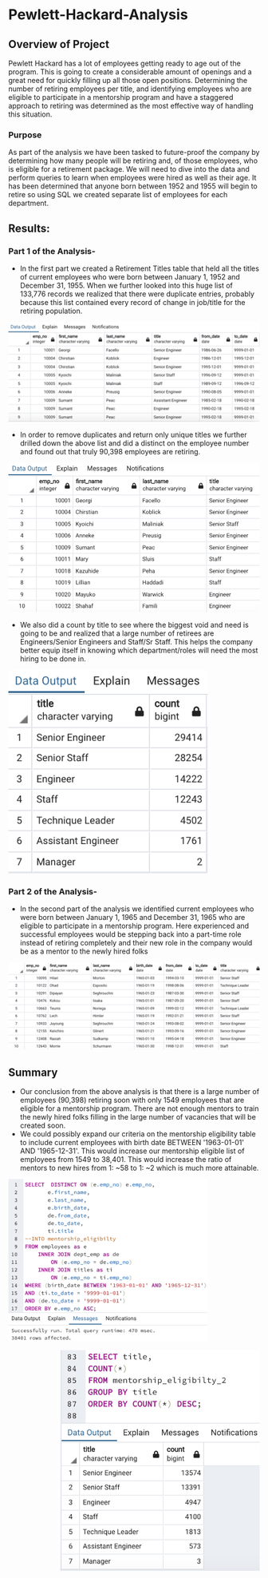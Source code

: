 # Pewlett-Hackard-Analysis

## Overview of Project
Pewlett Hackard has a lot of employees getting ready to age out of the program. This is going to create a considerable amount of openings and a great need for quickly filling up all those open positions. Determining the number of retiring employees per title, and identifying employees who are eligible to participate in a mentorship program and have a staggered approach to retiring was determined as the most effective way of handling this situation. 

### Purpose
As part of the analysis we have been tasked to future-proof the company by determining how many people will be retiring and, of those employees, who is eligible for a retirement package.
We will need to dive into the data and perform queries to learn when employees were hired as well as their age. It has been determined that anyone born between 1952 and 1955 will begin to retire so using SQL we created separate list of employees for each department.

## Results: 

### Part 1 of the Analysis-
- In the first part we created a Retirement Titles table that held all the titles of current employees who were born between January 1, 1952 and December 31, 1955. When we further looked into this huge list of 133,776 records we realized that there were duplicate entries, probably because this list contained every record of change in job/title for the retiring population.

<p align="left">
  <img src="/Images/retirement_titles.png">
  </p>

- In order to remove duplicates and return only unique titles we further drilled down the above list and did a distinct on the employee number and found out that truly 90,398 employees are retiring.

<p align="left">
  <img src="/Images/unique_titles.png">
  </p>

- We also did a count by title to see where the biggest void and need is going to be and realized that a large number of retirees are Engineers/Senior Engineers and Staff/Sr Staff. This helps the company better equip itself in knowing which department/roles will need the most hiring to be done in. 

<p align="left">
  <img src="/Images/retiring_titles.png" width="400">
  </p>

### Part 2 of the Analysis-

- In the second part of the analysis we identified current employees who were born between January 1, 1965 and December 31, 1965 who are eligible to participate in a mentorship program. Here experienced and successful employees would be stepping back into a part-time role instead of retiring completely and their new role in the company would be as a mentor to the newly hired folks

<p align="left">
  <img src="/Images/mentorship_eligibilty.png">
  </p>

## Summary
- Our conclusion from the above analysis is that there is a large number of employees (90,398) retiring soon with only 1549 employees that are eligible for a mentorship program. There are not enough mentors to train the newly hired folks filling in the large number of vacancies that will be created soon. 
- We could possibly expand our criteria on the mentorship eligibility table to include current employees with birth date BETWEEN '1963-01-01' AND '1965-12-31'. This would increase our mentorship eligible list of employees from 1549 to 38,401. This would increase the ratio of mentors to new hires from 1: ~58 to 1: ~2  which is much more attainable. 

<p align="left">
  <img src="/Images/mentorship_eligibilty_2.png" width="400">
  </p> <p align="right">
  <img src="/Images/mentorship_eligibilty_unique_title.png" width="400">
  </p>

